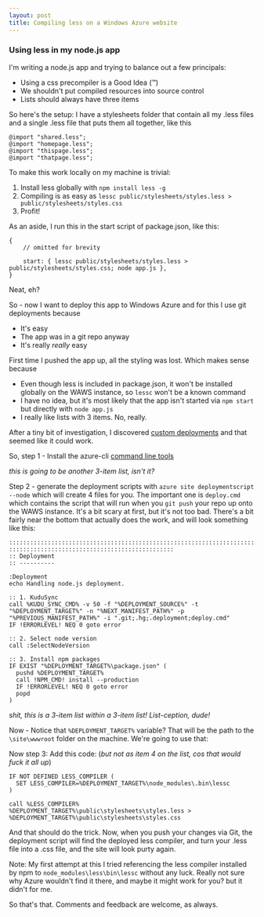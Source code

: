 ```yaml
---
layout: post
title: Compiling less on a Windows Azure website
---
```



### Using less in my node.js app

I'm writing a node.js app and trying to balance out a few principals:


- Using a css precompiler is a Good Idea (™)
- We shouldn't put compiled resources into source control
- Lists should always have three items


So here's the setup: I have a stylesheets folder that contain all my .less files and a single .less file that puts them all together, like this

    @import "shared.less";
    @import "homepage.less";
    @import "thispage.less";
    @import "thatpage.less";
    
To make this work locally on my machine is trivial:

1. Install less globally with `npm install less -g`
2. Compiling is as easy as `lessc public/stylesheets/styles.less > public/stylesheets/styles.css`
3. Profit!

As an aside, I run this in the start script of package.json, like this:

    {
        // omitted for brevity
        
        start: { lessc public/stylesheets/styles.less > public/stylesheets/styles.css; node app.js },
    }
    
Neat, eh?

So - now I want to deploy this app to Windows Azure and for this I use git deployments because

- It's easy
- The app was in a git repo anyway
- It's really *really* easy

First time I pushed the app up, all the styling was lost. Which makes sense because 

- Even though less is included in package.json, it won't be installed globally on the WAWS instance, so `lessc` won't be a known command
- I have no idea, but it's most likely that the app isn't started via `npm start` but directly with `node app.js`
- I really like lists with 3 items. No, really.

After a tiny bit of investigation, I discovered [custom deployments](http://blog.amitapple.com/post/38418009331/azurewebsitecustomdeploymentpart2) and that seemed like it could work.


So, step 1 - Install the azure-cli [command line tools](http://www.windowsazure.com/en-us/develop/nodejs/how-to-guides/command-line-tools/)

*this is going to be another 3-item list, isn't it?*

Step 2 - generate the deployment scripts with `azure site deploymentscript --node` which will create 4 files for you. The important one is `deploy.cmd` which contains the script that will run when you `git push` your repo up onto the WAWS instance. It's a bit scary at first, but it's not too bad. There's a bit fairly near the bottom that actually does the work, and will look something like this:

	:::::::::::::::::::::::::::::::::::::::::::::::::::::::::::::::::::::::::::::::::::	:::::::::::::::::::::::::::::::::::::::::::::::
	:: Deployment
	:: ----------
	
	:Deployment
	echo Handling node.js deployment.

	:: 1. KuduSync
	call %KUDU_SYNC_CMD% -v 50 -f "%DEPLOYMENT_SOURCE%" -t "%DEPLOYMENT_TARGET%" -n "%NEXT_MANIFEST_PATH%" -p "%PREVIOUS_MANIFEST_PATH%" -i ".git;.hg;.deployment;deploy.cmd"
	IF !ERRORLEVEL! NEQ 0 goto error

	:: 2. Select node version
	call :SelectNodeVersion

	:: 3. Install npm packages
	IF EXIST "%DEPLOYMENT_TARGET%\package.json" (
	  pushd %DEPLOYMENT_TARGET%
	  call !NPM_CMD! install --production
	  IF !ERRORLEVEL! NEQ 0 goto error
	  popd
	)

*shit, this is a 3-item list within a 3-item list! List-ception, dude!*


Now - Notice that `%DEPLOYMENT_TARGET%` variable? That will be the path to the `\site\wwwroot` folder on the machine. We're going to use that:

Now step 3: Add this code: (*but not as item 4 on the list, cos that would fuck it all up*)


	IF NOT DEFINED LESS_COMPILER (
	  SET LESS_COMPILER=%DEPLOYMENT_TARGET%\node_modules\.bin\lessc
	)

	call %LESS_COMPILER% %DEPLOYMENT_TARGET%\public\stylesheets\styles.less > %DEPLOYMENT_TARGET%\public\stylesheets\styles.css


And that should do the trick. Now, when you push your changes via Git, the deployment script will find the deployed less compiler, and turn your .less file into a .css file, and the site will look purty again.

Note: My first attempt at this I tried referencing the less compiler installed by npm to `node_modules\less\bin\lessc` without any luck. Really not sure why Azure wouldn't find it there, and maybe it might work for you? but it didn't for me.

So that's that. Comments and feedback are welcome, as always.